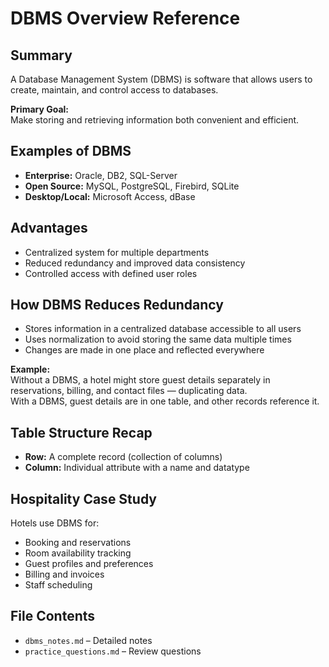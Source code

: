# DBMS Overview Reference

## Summary
A Database Management System (DBMS) is software that allows users to create, maintain, and control access to databases.

**Primary Goal:**  
Make storing and retrieving information both convenient and efficient.

## Examples of DBMS
- **Enterprise:** Oracle, DB2, SQL-Server
- **Open Source:** MySQL, PostgreSQL, Firebird, SQLite
- **Desktop/Local:** Microsoft Access, dBase

## Advantages
- Centralized system for multiple departments
- Reduced redundancy and improved data consistency
- Controlled access with defined user roles

## How DBMS Reduces Redundancy
- Stores information in a centralized database accessible to all users
- Uses normalization to avoid storing the same data multiple times
- Changes are made in one place and reflected everywhere

**Example:**  
Without a DBMS, a hotel might store guest details separately in reservations, billing, and contact files — duplicating data.  
With a DBMS, guest details are in one table, and other records reference it.

## Table Structure Recap
- **Row:** A complete record (collection of columns)
- **Column:** Individual attribute with a name and datatype

## Hospitality Case Study
Hotels use DBMS for:
- Booking and reservations
- Room availability tracking
- Guest profiles and preferences
- Billing and invoices
- Staff scheduling

## File Contents
- `dbms_notes.md` – Detailed notes
- `practice_questions.md` – Review questions